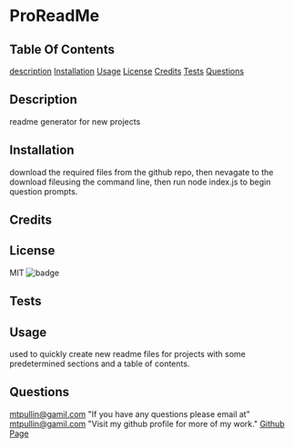 # ProReadMe

  ## Table Of Contents
  [description](#description)
  [Installation](#installation)
  [Usage](#usage)
  [License](#license)
  [Credits](#credits)
  [Tests](#tests)
  [Questions](#questions)

  ## Description
  readme generator for new projects 

  ## Installation
  download the required files from the github repo, then nevagate to the download fileusing the command line, then run node index.js to begin question prompts. 

  ## Credits
   

  ## License
  MIT 
  ![badge](https://img.shields.io/badge/license-MIT-red)
  
  ## Tests


  ## Usage
  used to quickly create new readme files for projects with some predetermined sections and a table of contents. 

  ## Questions
  mtpullin@gamil.com
  "If you have any questions please email at"
    mtpullin@gamil.com
  "Visit my github profile for more of my work."
  <a href="https://github.com/mtpullin">Github Page</a>
